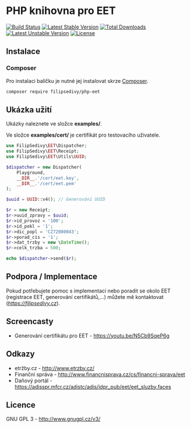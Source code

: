 # PHP knihovna pro EET

[![Build Status](https://travis-ci.org/filipsedivy/PHP-EET.svg?branch=master)](https://travis-ci.org/filipsedivy/PHP-EET) [![Latest Stable Version](https://poser.pugx.org/filipsedivy/php-eet/v/stable)](https://packagist.org/packages/filipsedivy/php-eet) [![Total Downloads](https://poser.pugx.org/filipsedivy/php-eet/downloads)](https://packagist.org/packages/filipsedivy/php-eet) [![Latest Unstable Version](https://poser.pugx.org/filipsedivy/php-eet/v/unstable)](https://packagist.org/packages/filipsedivy/php-eet) [![License](https://poser.pugx.org/filipsedivy/php-eet/license)](https://packagist.org/packages/filipsedivy/php-eet)

## Instalace

### Composer

Pro instalaci balíčku je nutné jej instalovat skrze [Composer](https://getcomposer.org/).

```bash
composer require filipsedivy/php-eet
```

## Ukázka užití

Ukázky naleznete ve složce **examples/**.

Ve složce **examples/cert/** je certifikát pro testovacího uživatele.

```php
use FilipSedivy\EET\Dispatcher;
use FilipSedivy\EET\Receipt;
use FilipSedivy\EET\Utils\UUID;

$dispatcher = new Dispatcher(
    Playground,
    __DIR__.'/cert/eet.key',
    __DIR__.'/cert/eet.pem'
);

$uuid = UUID::v4(); // Generování UUID

$r = new Receipt;
$r->uuid_zpravy = $uuid;
$r->id_provoz = '100';
$r->id_pokl = '1';
$r->dic_popl = 'CZ72080043';
$r->porad_cis = '1';
$r->dat_trzby = new \DateTime();
$r->celk_trzba = 500;

echo $dispatcher->send($r);
```

## Podpora / Implementace

Pokud potřebujete pomoc s implementací nebo poradit se okolo EET (registrace EET, generování certifikátů,...) můžete mě kontaktovat (*https://filipsedivy.cz*).

## Screencasty

- Generování certifikátu pro EET - https://youtu.be/N5Cb9SqeP6g

## Odkazy
- etržby.cz - http://www.etrzby.cz/
- Finanční správa - http://www.financnisprava.cz/cs/financni-sprava/eet
- Daňový portál - https://adisspr.mfcr.cz/adistc/adis/idpr_pub/eet/eet_sluzby.faces

## Licence

GNU GPL 3 - http://www.gnugpl.cz/v3/